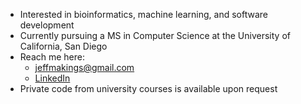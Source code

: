  - Interested in bioinformatics, machine learning, and software development
- Currently pursuing a MS in Computer Science at the University of California, San Diego
- Reach me here: 
  - jeffmakings@gmail.com
  - [LinkedIn](linkedin.com/in/jeffmakings/)
- Private code from university courses is available upon request
